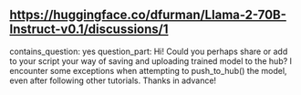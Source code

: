 ## https://huggingface.co/dfurman/Llama-2-70B-Instruct-v0.1/discussions/1

contains_question: yes
question_part: Hi! Could you perhaps share or add to your script your way of saving and uploading trained model to the hub? I encounter some exceptions when attempting to push_to_hub() the model, even after following other tutorials. Thanks in advance!